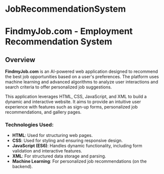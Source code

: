 # JobRecommendationSystem

# FindmyJob.com - Employment Recommendation System

## Overview

**FindmyJob.com** is an AI-powered web application designed to recommend the best job opportunities based on a user's preferences. The platform uses machine learning and advanced algorithms to analyze user interactions and search criteria to offer personalized job suggestions.

This application leverages HTML, CSS, JavaScript, and XML to build a dynamic and interactive website. It aims to provide an intuitive user experience with features such as sign-up forms, personalized job recommendations, and gallery pages.

### Technologies Used:
- **HTML**: Used for structuring web pages.
- **CSS**: Used for styling and ensuring responsive design.
- **JavaScript (ES6)**: Handles dynamic functionality, including form validation and interactive features.
- **XML**: For structured data storage and parsing.
- **Machine Learning**: For personalized job recommendations (on the backend).


